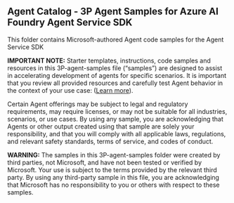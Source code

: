 ## Agent Catalog - 3P Agent Samples for Azure AI Foundry Agent Service SDK

This folder contains Microsoft-authored Agent code samples for the Agent Service SDK

**IMPORTANT NOTE:**  Starter templates, instructions, code samples and resources in this 3P-agent-samples file (“samples”) are designed to assist in accelerating development of agents for specific scenarios. It is important that you review all provided resources and carefully test Agent behavior in the context of your use case: ([Learn more](https://learn.microsoft.com/en-us/legal/cognitive-services/agents/transparency-note?context=%2Fazure%2Fai-services%2Fagents%2Fcontext%2Fcontext)). 

Certain Agent offerings may be subject to legal and regulatory requirements, may require licenses, or may not be suitable for all industries, scenarios, or use cases. By using any sample, you are acknowledging that Agents or other output created using that sample are solely your responsibility, and that you will comply with all applicable laws, regulations, and relevant safety standards, terms of service, and codes of conduct.

**WARNING:**  The samples in this 3P-agent-samples folder were created by third parties, not Microsoft, and have not been tested or verified by Microsoft. Your use is subject to the terms provided by the relevant third party.  By using any third-party sample in this file, you are acknowledging that Microsoft has no responsibility to you or others with respect to these samples.  
